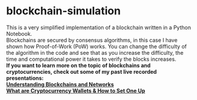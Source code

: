 # blockchain-simulation
This is a very simplified implementation of a blockchain written in a Python Notebook. <br>
Blockchains are secured by consensus algorithms, in this case I have shown how Proof-of-Work (PoW) works.
You can change the difficulty of the algorithm in the code and see that as you increase the difficulty, the time and computational power it takes to verify the blocks increases. <br>
<strong>If you want to learn more on the topic of blockchains and cryptocurrencies, check out some of my past live recorded presentations:<br>
<a href="https://www.youtube.com/watch?v=0HYCelizgUU">Understanding Blockchains and Networks</a> <br>
<a href="https://www.youtube.com/watch?v=SW0mBtTcRh8">What are Cryptocurrency Wallets & How to Set One Up</a>
</strong>
